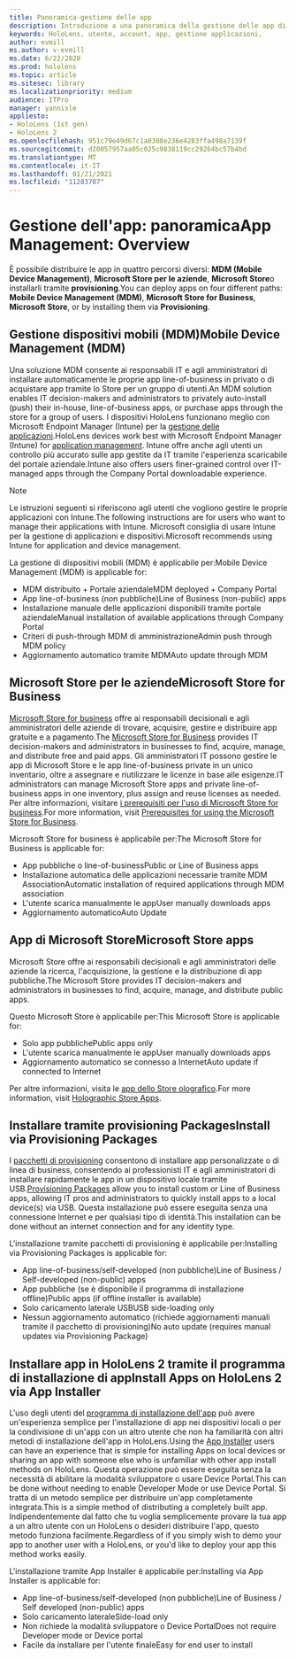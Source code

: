 ```yaml
---
title: Panoramica-gestione delle app
description: Introduzione a una panoramica della gestione delle app di realtà mista con i pacchetti di gestione di dispositivi mobili, Microsoft Store per le aziende e provisioning.
keywords: HoloLens, utente, account, app, gestione applicazioni,
author: evmill
ms.author: v-evmill
ms.date: 6/22/2020
ms.prod: hololens
ms.topic: article
ms.sitesec: library
ms.localizationpriority: medium
audience: ITPro
manager: yannisle
appliesto:
- HoloLens (1st gen)
- HoloLens 2
ms.openlocfilehash: 951c79e49d67c1a0308e236e4283ffa498a7139f
ms.sourcegitcommit: d20057957aa05c025c9838119cc29264bc57b4bd
ms.translationtype: MT
ms.contentlocale: it-IT
ms.lasthandoff: 01/21/2021
ms.locfileid: "11283707"
---
```

# <span data-ttu-id="8fd29-104">Gestione dell'app: panoramica</span><span class="sxs-lookup"><span data-stu-id="8fd29-104">App Management: Overview</span></span>

<span data-ttu-id="8fd29-105">È possibile distribuire le app in quattro percorsi diversi: **MDM (Mobile Device Management)**, **Microsoft Store per le aziende**, **Microsoft Store**o installarli tramite **provisioning**.</span><span class="sxs-lookup"><span data-stu-id="8fd29-105">You can deploy apps on four different paths: **Mobile Device Management (MDM)**, **Microsoft Store for Business**, **Microsoft Store**, or by installing them via **Provisioning**.</span></span>

## <span data-ttu-id="8fd29-106">Gestione dispositivi mobili (MDM)</span><span class="sxs-lookup"><span data-stu-id="8fd29-106">Mobile Device Management (MDM)</span></span>

<span data-ttu-id="8fd29-107">Una soluzione MDM consente ai responsabili IT e agli amministratori di installare automaticamente le proprie app line-of-business in privato o di acquistare app tramite lo Store per un gruppo di utenti.</span><span class="sxs-lookup"><span data-stu-id="8fd29-107">An MDM solution enables IT decision-makers and administrators to privately auto-install (push) their in-house, line-of-business apps, or purchase apps through the store for a group of users.</span></span> <span data-ttu-id="8fd29-108">I dispositivi HoloLens funzionano meglio con Microsoft Endpoint Manager (Intune) per la [gestione delle applicazioni](app-deploy-intune.md).</span><span class="sxs-lookup"><span data-stu-id="8fd29-108">HoloLens devices work best with Microsoft Endpoint Manager (Intune) for [application management](app-deploy-intune.md).</span></span> <span data-ttu-id="8fd29-109">Intune offre anche agli utenti un controllo più accurato sulle app gestite da IT tramite l'esperienza scaricabile del portale aziendale.</span><span class="sxs-lookup"><span data-stu-id="8fd29-109">Intune also offers users finer-grained control over IT-managed apps through the Company Portal downloadable experience.</span></span>

> [!NOTE]
> <span data-ttu-id="8fd29-110">Le istruzioni seguenti si riferiscono agli utenti che vogliono gestire le proprie applicazioni con Intune.</span><span class="sxs-lookup"><span data-stu-id="8fd29-110">The following instructions are for users who want to manage their applications with Intune.</span></span> <span data-ttu-id="8fd29-111">Microsoft consiglia di usare Intune per la gestione di applicazioni e dispositivi.</span><span class="sxs-lookup"><span data-stu-id="8fd29-111">Microsoft recommends using Intune for application and device management.</span></span>

<span data-ttu-id="8fd29-112">La gestione di dispositivi mobili (MDM) è applicabile per:</span><span class="sxs-lookup"><span data-stu-id="8fd29-112">Mobile Device Management (MDM) is applicable for:</span></span>

* <span data-ttu-id="8fd29-113">MDM distribuito + Portale aziendale</span><span class="sxs-lookup"><span data-stu-id="8fd29-113">MDM deployed + Company Portal</span></span>
* <span data-ttu-id="8fd29-114">App line-of-business (non pubbliche)</span><span class="sxs-lookup"><span data-stu-id="8fd29-114">Line of Business (non-public) apps</span></span>
* <span data-ttu-id="8fd29-115">Installazione manuale delle applicazioni disponibili tramite portale aziendale</span><span class="sxs-lookup"><span data-stu-id="8fd29-115">Manual installation of available applications through Company Portal</span></span>
* <span data-ttu-id="8fd29-116">Criteri di push-through MDM di amministrazione</span><span class="sxs-lookup"><span data-stu-id="8fd29-116">Admin push through MDM policy</span></span>
* <span data-ttu-id="8fd29-117">Aggiornamento automatico tramite MDM</span><span class="sxs-lookup"><span data-stu-id="8fd29-117">Auto update through MDM</span></span>

## <span data-ttu-id="8fd29-118">Microsoft Store per le aziende</span><span class="sxs-lookup"><span data-stu-id="8fd29-118">Microsoft Store for Business</span></span>

<span data-ttu-id="8fd29-119">[Microsoft Store for business](app-deploy-store-business.md) offre ai responsabili decisionali e agli amministratori delle aziende di trovare, acquisire, gestire e distribuire app gratuite e a pagamento.</span><span class="sxs-lookup"><span data-stu-id="8fd29-119">The [Microsoft Store for Business](app-deploy-store-business.md) provides IT decision-makers and administrators in businesses to find, acquire, manage, and distribute free and paid apps.</span></span> <span data-ttu-id="8fd29-120">Gli amministratori IT possono gestire le app di Microsoft Store e le app line-of-business private in un unico inventario, oltre a assegnare e riutilizzare le licenze in base alle esigenze.</span><span class="sxs-lookup"><span data-stu-id="8fd29-120">IT administrators can manage Microsoft Store apps and private line-of-business apps in one inventory, plus assign and reuse licenses as needed.</span></span> <span data-ttu-id="8fd29-121">Per altre informazioni, visitare [i prerequisiti per l'uso di Microsoft Store for business](https://docs.microsoft.com/microsoft-store/prerequisites-microsoft-store-for-business).</span><span class="sxs-lookup"><span data-stu-id="8fd29-121">For more information, visit [Prerequisites for using the Microsoft Store for Business](https://docs.microsoft.com/microsoft-store/prerequisites-microsoft-store-for-business).</span></span>

<span data-ttu-id="8fd29-122">Microsoft Store for business è applicabile per:</span><span class="sxs-lookup"><span data-stu-id="8fd29-122">The Microsoft Store for Business is applicable for:</span></span>

* <span data-ttu-id="8fd29-123">App pubbliche o line-of-business</span><span class="sxs-lookup"><span data-stu-id="8fd29-123">Public or Line of Business apps</span></span>
* <span data-ttu-id="8fd29-124">Installazione automatica delle applicazioni necessarie tramite MDM Association</span><span class="sxs-lookup"><span data-stu-id="8fd29-124">Automatic installation of required applications through MDM association</span></span>
* <span data-ttu-id="8fd29-125">L'utente scarica manualmente le app</span><span class="sxs-lookup"><span data-stu-id="8fd29-125">User manually downloads apps</span></span>
* <span data-ttu-id="8fd29-126">Aggiornamento automatico</span><span class="sxs-lookup"><span data-stu-id="8fd29-126">Auto Update</span></span>

## <span data-ttu-id="8fd29-127">App di Microsoft Store</span><span class="sxs-lookup"><span data-stu-id="8fd29-127">Microsoft Store apps</span></span>

<span data-ttu-id="8fd29-128">Microsoft Store offre ai responsabili decisionali e agli amministratori delle aziende la ricerca, l'acquisizione, la gestione e la distribuzione di app pubbliche.</span><span class="sxs-lookup"><span data-stu-id="8fd29-128">The Microsoft Store provides IT decision-makers and administrators in businesses to find, acquire, manage, and distribute public apps.</span></span>

<span data-ttu-id="8fd29-129">Questo Microsoft Store è applicabile per:</span><span class="sxs-lookup"><span data-stu-id="8fd29-129">This Microsoft Store is applicable for:</span></span>

* <span data-ttu-id="8fd29-130">Solo app pubbliche</span><span class="sxs-lookup"><span data-stu-id="8fd29-130">Public apps only</span></span>
* <span data-ttu-id="8fd29-131">L'utente scarica manualmente le app</span><span class="sxs-lookup"><span data-stu-id="8fd29-131">User manually downloads apps</span></span>
* <span data-ttu-id="8fd29-132">Aggiornamento automatico se connesso a Internet</span><span class="sxs-lookup"><span data-stu-id="8fd29-132">Auto update if connected to Internet</span></span>

<span data-ttu-id="8fd29-133">Per altre informazioni, visita le [app dello Store olografico](https://docs.microsoft.com/hololens/holographic-store-apps).</span><span class="sxs-lookup"><span data-stu-id="8fd29-133">For more information, visit [Holographic Store Apps](https://docs.microsoft.com/hololens/holographic-store-apps).</span></span>

## <span data-ttu-id="8fd29-134">Installare tramite provisioning Packages</span><span class="sxs-lookup"><span data-stu-id="8fd29-134">Install via Provisioning Packages</span></span>

<span data-ttu-id="8fd29-135">I [pacchetti di provisioning](app-deploy-provisioning-package.md) consentono di installare app personalizzate o di linea di business, consentendo ai professionisti IT e agli amministratori di installare rapidamente le app in un dispositivo locale tramite USB.</span><span class="sxs-lookup"><span data-stu-id="8fd29-135">[Provisioning Packages](app-deploy-provisioning-package.md) allow you to install custom or Line of Business apps, allowing IT pros and administrators to quickly install apps to a local device(s) via USB.</span></span> <span data-ttu-id="8fd29-136">Questa installazione può essere eseguita senza una connessione Internet e per qualsiasi tipo di identità.</span><span class="sxs-lookup"><span data-stu-id="8fd29-136">This installation can be done without an internet connection and for any identity type.</span></span>

<span data-ttu-id="8fd29-137">L'installazione tramite pacchetti di provisioning è applicabile per:</span><span class="sxs-lookup"><span data-stu-id="8fd29-137">Installing via Provisioning Packages is applicable for:</span></span>

* <span data-ttu-id="8fd29-138">App line-of-business/self-developed (non pubbliche)</span><span class="sxs-lookup"><span data-stu-id="8fd29-138">Line of Business / Self-developed (non-public) apps</span></span>
* <span data-ttu-id="8fd29-139">App pubbliche (se è disponibile il programma di installazione offline)</span><span class="sxs-lookup"><span data-stu-id="8fd29-139">Public apps (if offline installer is available)</span></span>
* <span data-ttu-id="8fd29-140">Solo caricamento laterale USB</span><span class="sxs-lookup"><span data-stu-id="8fd29-140">USB side-loading only</span></span>
* <span data-ttu-id="8fd29-141">Nessun aggiornamento automatico (richiede aggiornamenti manuali tramite il pacchetto di provisioning)</span><span class="sxs-lookup"><span data-stu-id="8fd29-141">No auto update (requires manual updates via Provisioning Package)</span></span>

## <span data-ttu-id="8fd29-142">Installare app in HoloLens 2 tramite il programma di installazione di app</span><span class="sxs-lookup"><span data-stu-id="8fd29-142">Install Apps on HoloLens 2 via App Installer</span></span>

<span data-ttu-id="8fd29-143">L'uso degli utenti del [programma di installazione dell'app](app-deploy-app-installer.md) può avere un'esperienza semplice per l'installazione di app nei dispositivi locali o per la condivisione di un'app con un altro utente che non ha familiarità con altri metodi di installazione dell'app in HoloLens.</span><span class="sxs-lookup"><span data-stu-id="8fd29-143">Using the [App Installer](app-deploy-app-installer.md) users can have an experience that is simple for installing Apps on local devices or sharing an app with someone else who is unfamiliar with other app install methods on HoloLens.</span></span> <span data-ttu-id="8fd29-144">Questa operazione può essere eseguita senza la necessità di abilitare la modalità sviluppatore o usare Device Portal.</span><span class="sxs-lookup"><span data-stu-id="8fd29-144">This can be done without needing to enable Developer Mode or use Device Portal.</span></span> <span data-ttu-id="8fd29-145">Si tratta di un metodo semplice per distribuire un'app completamente integrata.</span><span class="sxs-lookup"><span data-stu-id="8fd29-145">This is a simple method of distributing a completely built app.</span></span> <span data-ttu-id="8fd29-146">Indipendentemente dal fatto che tu voglia semplicemente provare la tua app a un altro utente con un HoloLens o desideri distribuire l'app, questo metodo funziona facilmente.</span><span class="sxs-lookup"><span data-stu-id="8fd29-146">Regardless of if you simply wish to demo your app to another user with a HoloLens, or you'd like to deploy your app this method works easily.</span></span>

<span data-ttu-id="8fd29-147">L'installazione tramite App Installer è applicabile per:</span><span class="sxs-lookup"><span data-stu-id="8fd29-147">Installing via App Installer is applicable for:</span></span>

* <span data-ttu-id="8fd29-148">App line-of-business/self-developed (non pubbliche)</span><span class="sxs-lookup"><span data-stu-id="8fd29-148">Line of Business / Self developed (non-public) apps</span></span>
* <span data-ttu-id="8fd29-149">Solo caricamento laterale</span><span class="sxs-lookup"><span data-stu-id="8fd29-149">Side-load only</span></span>
* <span data-ttu-id="8fd29-150">Non richiede la modalità sviluppatore o Device Portal</span><span class="sxs-lookup"><span data-stu-id="8fd29-150">Does not require Developer mode or Device portal</span></span>
* <span data-ttu-id="8fd29-151">Facile da installare per l'utente finale</span><span class="sxs-lookup"><span data-stu-id="8fd29-151">Easy for end user to install</span></span>
